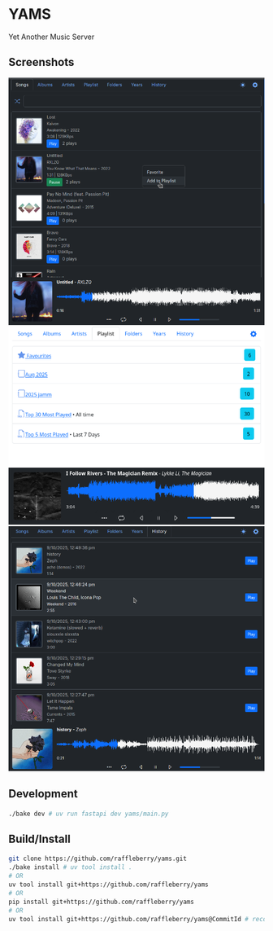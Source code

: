 # YAMS

Yet Another Music Server

## Screenshots
![](docs/1.png)
![](docs/2.png)
![](docs/3.png)

## Development

```sh
./bake dev # uv run fastapi dev yams/main.py
```

## Build/Install

```sh
git clone https://github.com/raffleberry/yams.git
./bake install # uv tool install .
# OR
uv tool install git+https://github.com/raffleberry/yams
# OR
pip install git+https://github.com/raffleberry/yams
# OR
uv tool install git+https://github.com/raffleberry/yams@CommitId # recommended

```


